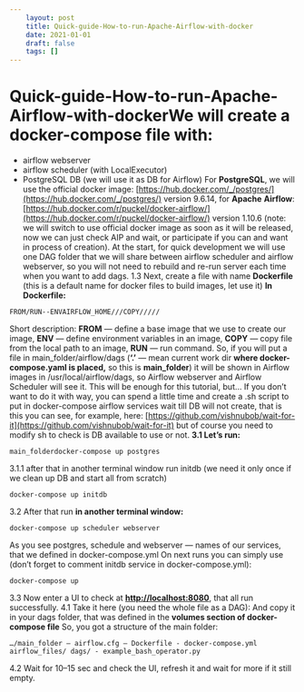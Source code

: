 ```yaml
---
 	layout: post
 	title: Quick-guide-How-to-run-Apache-Airflow-with-docker
 	date: 2021-01-01
 	draft: false
 	tags: []
---
```


# Quick-guide-How-to-run-Apache-Airflow-with-dockerWe will create a docker-compose file with:
- airflow webserver
- airflow scheduler (with LocalExecutor)
- PostgreSQL DB (we will use it as DB for Airflow)
For **PostgreSQL**, we will use the official docker image: [https://hub.docker.com/_/postgres/](https://hub.docker.com/_/postgres/) version 9.6.14, for **Apache** **Airflow**: [https://hub.docker.com/r/puckel/docker-airflow/](https://hub.docker.com/r/puckel/docker-airflow/) version 1.10.6 (note: we will switch to use official docker image as soon as it will be released, now we can just check AIP and wait, or participate if you can and want in process of creation).
At the start, for quick development we will use one DAG folder that we will share between airflow scheduler and airflow webserver, so you will not need to rebuild and re-run server each time when you want to add dags.
1.3 Next, create a file with name **Dockerfile** (this is a default name for docker files to build images, let use it)
**In Dockerfile:**
```
FROM/RUN--ENVAIRFLOW_HOME///COPY/////
```
Short description: **FROM** — define a base image that we use to create our image, **ENV** — define environment variables in an image, **COPY** — copy file from the local path to an image, **RUN** — run command.
So, if you will put a file in main_folder/airflow/dags (**‘.’** — mean current work dir **where docker-compose.yaml is placed,** so this is **main_folder**) it will be shown in Airflow images in /usr/local/airflow/dags, so Airflow webserver and Airflow Scheduler will see it.
This will be enough for this tutorial, but…
If you don’t want to do it with way, you can spend a little time and create a .sh script to put in docker-compose airflow services wait till DB will not create, that is this you can see, for example, here: [https://github.com/vishnubob/wait-for-it](https://github.com/vishnubob/wait-for-it) but of course you need to modify sh to check is DB available to use or not.
**3.1 Let’s run:**
```
main_folderdocker-compose up postgres
```
3.1.1 after that in another terminal window run initdb (we need it only once if we clean up DB and start all from scratch)
```
docker-compose up initdb
```
3.2 After that run **in another terminal window:**
```
docker-compose up scheduler webserver
```
As you see postgres, schedule and webserver — names of our services, that we defined in docker-compose.yml
On next runs you can simply use (don’t forget to comment initdb service in docker-compose.yml):
```
docker-compose up
```
3.3 Now enter a UI to check at **[http://localhost:8080](http://localhost:8080/)**, that all run successfully.
4.1 Take it here (you need the whole file as a DAG):
And copy it in your dags folder, that was defined in the **volumes section of docker-compose file**
So, you got a structure of the main folder:
```
…/main_folder — airflow.cfg — Dockerfile - docker-compose.yml airflow_files/ dags/ - example_bash_operator.py
```
4.2 Wait for 10–15 sec and check the UI, refresh it and wait for more if it still empty.
